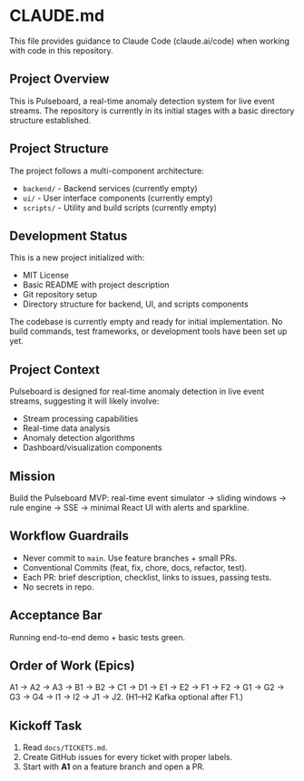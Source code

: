 # CLAUDE.md

This file provides guidance to Claude Code (claude.ai/code) when working with code in this repository.

## Project Overview

This is Pulseboard, a real-time anomaly detection system for live event streams. The repository is currently in its initial stages with a basic directory structure established.

## Project Structure

The project follows a multi-component architecture:

- `backend/` - Backend services (currently empty)
- `ui/` - User interface components (currently empty)
- `scripts/` - Utility and build scripts (currently empty)

## Development Status

This is a new project initialized with:
- MIT License
- Basic README with project description
- Git repository setup
- Directory structure for backend, UI, and scripts components

The codebase is currently empty and ready for initial implementation. No build commands, test frameworks, or development tools have been set up yet.

## Project Context

Pulseboard is designed for real-time anomaly detection in live event streams, suggesting it will likely involve:
- Stream processing capabilities
- Real-time data analysis
- Anomaly detection algorithms
- Dashboard/visualization components

## Mission

Build the Pulseboard MVP: real-time event simulator → sliding windows → rule engine → SSE → minimal React UI with alerts and sparkline.

## Workflow Guardrails

- Never commit to `main`. Use feature branches + small PRs.
- Conventional Commits (feat, fix, chore, docs, refactor, test).
- Each PR: brief description, checklist, links to issues, passing tests.
- No secrets in repo.

## Acceptance Bar

Running end-to-end demo + basic tests green.

## Order of Work (Epics)

A1 → A2 → A3 → B1 → B2 → C1 → D1 → E1 → E2 → F1 → F2 → G1 → G2 → G3 → G4 → I1 → I2 → J1 → J2.
(H1–H2 Kafka optional after F1.)

## Kickoff Task

1) Read `docs/TICKETS.md`.
2) Create GitHub issues for every ticket with proper labels.
3) Start with **A1** on a feature branch and open a PR.

